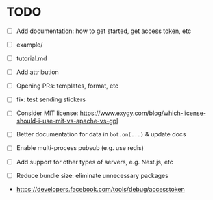 # TODO

- [ ] Add documentation: how to get started, get access token, etc
- [ ] example/
- [ ] tutorial.md
- [ ] Add attribution
- [ ] Opening PRs: templates, format, etc

- [ ] fix: test sending stickers
- [ ] Consider MIT license: https://www.exygy.com/blog/which-license-should-i-use-mit-vs-apache-vs-gpl

- [ ] Better documentation for data in `bot.on(...)` & update docs
- [ ] Enable multi-process pubsub (e.g. use redis)
- [ ] Add support for other types of servers, e.g. Nest.js, etc
- [ ] Reduce bundle size: eliminate unnecessary packages

- https://developers.facebook.com/tools/debug/accesstoken
